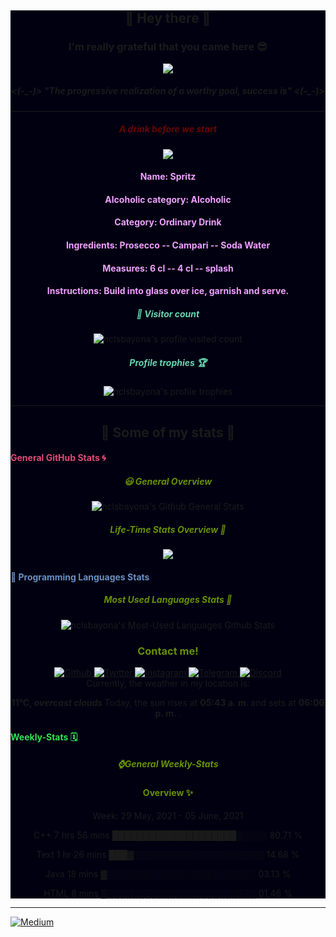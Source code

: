 <div id="full-page" style="background-color:#000011;" align="center">
    <div id="greetings" align="center">
        <h2>👋 Hey there 👋</h2> 
        <h3>I'm really grateful that you came here 😎</h3>
        <!--Old One>
        <img src="https://socialify.git.ci/nclsbayona/nclsbayona/image?description=1&font=KoHo&pattern=Charlie%20Brown&theme=Dark"-->
        <img src="https://images-wixmp-ed30a86b8c4ca887773594c2.wixmp.com/f/7ce0e5f2-a9ae-4ea5-a5fa-714282618ed8/dej05ux-cc9a89a1-a6d1-44d2-a5e4-b64511d65cfe.png?token=eyJ0eXAiOiJKV1QiLCJhbGciOiJIUzI1NiJ9.eyJzdWIiOiJ1cm46YXBwOjdlMGQxODg5ODIyNjQzNzNhNWYwZDQxNWVhMGQyNmUwIiwiaXNzIjoidXJuOmFwcDo3ZTBkMTg4OTgyMjY0MzczYTVmMGQ0MTVlYTBkMjZlMCIsIm9iaiI6W1t7InBhdGgiOiJcL2ZcLzdjZTBlNWYyLWE5YWUtNGVhNS1hNWZhLTcxNDI4MjYxOGVkOFwvZGVqMDV1eC1jYzlhODlhMS1hNmQxLTQ0ZDItYTVlNC1iNjQ1MTFkNjVjZmUucG5nIn1dXSwiYXVkIjpbInVybjpzZXJ2aWNlOmZpbGUuZG93bmxvYWQiXX0.B5VWu7Rk4_gRrQIVsLAElC-IIJNxLZksubJAEu1ejL4">
        <h5>
            <(-_-)>
            <i color ="#008040">
                "The progressive realization of a worthy goal,  success is"
            </i>
            <(-_-)>
        </h5>
        <!--This is a Yoda Image img src="https://i.redd.it/ccew7mn13v141.jpg"-->
    </div>
    <hr>
    <div id="drink">
        <h5>
            <font color="#670601">
                A drink before we start
            </font>
        </h5>
        <img src="https:&#x2F;&#x2F;www.thecocktaildb.com&#x2F;images&#x2F;media&#x2F;drink&#x2F;j9evx11504373665.jpg">
        <h4>
            <font color="#F0A0FF">
                Name: Spritz
            </font>
        </h4>
        <h4>
            <font color="#F0A0FF">
                Alcoholic category: Alcoholic
            </font>
        </h4>
        <h4>
            <font color="#F0A0FF">
                Category: Ordinary Drink
            </font>
        </h4>
        <h4>
            <font color="#F0A0FF">
                Ingredients:  Prosecco  -- Campari  -- Soda Water  
            </font>
        </h4>
        <h4>
            <font color="#F0A0FF">
                Measures:  6 cl  -- 4 cl  -- splash  
            </font>
        </h4>
        <h4>
            <font color="#F0A0FF">
                Instructions: Build into glass over ice, garnish and serve.
            </font>
        </h4>        
    </div>
    <div id="profile-info">
        <h5>
            <font color="#67d6b1">
                👀 Visitor count
            </font>
        </h5>
        <img src="https://komarev.com/ghpvc/?username=nclsbayona&label=Profile%20views&color=0e75b6&style=flat" alt="nclsbayona's profile visited count">
        <h5>
            <font color="#67d6b1">
                Profile trophies 🏆
            </font>
        </h5>
        <img src="https://github-profile-trophy.vercel.app/?username=nclsbayona&theme=dracula&no-frame=true&margin-w=5&margin-h=5&no-bg=true&column=4" alt="nclsbayona's profile trophies">
        <!--table>
            <thead align="center">
                <tr border: none;>
                <td><b>🎁 Projects</b></td>
                <td><b>⭐ Stars</b></td>
                <td><b>📚 Forks</b></td>
                <td><b>🛎 Issues</b></td>
                <td><b>📬 Pull requests</b></td>
                </tr>
            </thead>
            <tbody>
                <tr>
                    <td>
                        <a href="https://github.com/nclsbayona/nclsbayona">
                            <b>nclsbayona</b>
                        </a>
                    </td>
                    <td>
                        <img alt="Stars" src="https://img.shields.io/github/stars/nclsbayona/nclsbayona?style=flat-square&labelColor=343b41"/>
                    </td>
                    <td>
                        <img alt="Forks" src="https://img.shields.io/github/forks/nclsbayona/nclsbayona?style=flat-square&labelColor=343b41"/>
                    </td>
                    <td>
                        <img alt="Issues" src="https://img.shields.io/github/issues/nclsbayona/nclsbayona?style=flat-square&labelColor=343b41"/>
                    </td>
                    <td>
                        <img alt="Pull Requests" src="https://img.shields.io/github/issues-pr/nclsbayona/nclsbayona?style=flat-square&labelColor=343b41"/>
                    </td>
                </tr>
                <tr>
                    <td>
                        <a href="https://github.com/nclsbayona/P">
                            <b>SpaceInvaders-P5.JS</b>
                        </a>
                    </td>
                    <td>
                        <img alt="Stars" src="https://img.shields.io/github/stars/nclsbayona/space-invaders-p5js?style=flat-square&labelColor=343b41">
                    </td>
                    <td>
                        <img alt="Forks" src="https://img.shields.io/github/forks/nclsbayona/space-invaders-p5js?style=flat-square&labelColor=343b41">
                    </td>
                    <td>
                        <img alt="Issues" src="https://img.shields.io/github/issues/nclsbayona/space-invaders-p5js?style=flat-square&labelColor=343b41">
                    </td>
                    <td>
                        <img alt="Pull Requests" src="https://img.shields.io/github/issues-pr/nclsbayona/space-invaders-p5js?style=flat-square&labelColor=343b41"></td>
                </tr>
                <tr>
                    <td>
                        <a href="https://github.com/nclsbayona/Pyrogram-Trial">
                            <b>Pyrogram-Trial</b>
                        </a>
                    </td>
                    <td>
                        <img alt="Stars" src="https://img.shields.io/github/stars/nclsbayona/Pyrogram-Trial?style=flat-square&labelColor=343b41">
                    </td>
                    <td>
                        <img alt="Forks" src="https://img.shields.io/github/forks/nclsbayona/Pyrogram-Trial?style=flat-square&labelColor=343b41">
                    </td>
                    <td>
                        <img alt="Issues" src="https://img.shields.io/github/issues/nclsbayona/Pyrogram-Trial?style=flat-square&labelColor=343b41">
                    </td>
                    <td>
                        <img alt="Pull Requests" src="https://img.shields.io/github/issues-pr/nclsbayona/Pyrogram-Trial?style=flat-square&labelColor=343b41">
                    </td>
                </tr>
            </tbody>
        </table-->
    </div>
    <hr>
    <h2> 🐣 Some of my stats 🐣 </h2>
    <div id="general">
        <h4 align="left">
            <font color="#df4b75">
                General GitHub Stats 🌀
            </font>
        </h4>
        <h5>
            <font color="#679000">
                😃 General Overview
            </font>
        </h5>
        <img src="https://github-readme-stats.vercel.app/api?username=nclsbayona&show_icons=true&count_private=true&include_all_commits=true&locale=en&theme=tokyonight"alt="nclsbayona's Github General Stats">
        <h5>
            <font color="#679000">
                Life-Time Stats Overview 🤪
            </font>
        </h5>
        <img src="https://github-readme-streak-stats.herokuapp.com/?user=nclsbayona&theme=algolia">
    </div>
    <div id="languages">
        <h4 align="left">
            <font color="#6790c5">
                🤖 Programming Languages Stats
            </font>
        </h4>
        <p>
            <h5>
                <font color="#679000">
                    Most Used Languages Stats 💾
                </font>
            </h5>
            <img src="https://github-readme-stats.vercel.app/api/top-langs/?username=nclsbayona&show_icons=true&locale=en&langs_count=5&theme=tokyonight" alt="nclsbayona's Most-Used Languages Github Stats">
        </p>
    </div>
    <!--div id="ig-photos">
        <p>
            Last 3 pictures 
            <a href="https://www.instagram.com//" target="_blank">
                @
            </a>
            posted on Instagram.
        </p>
        <p>
            <img src="" width="300">     
            <img src="" width="300">
            <img src="" width="300">
        </p>
    </div-->
    <div id="contact">
        <h3>
            <font color="#679000">
                Contact me! 
            </font>
        </h3>
        <a href="https://github.com/nclsbayona" target="_blank">
            <img alt="Github" src="https://img.shields.io/badge/GitHub-%2312100E.svg?&style=for-the-badge&logo=Github&logoColor=white">
        </a>
        <a href="https://twitter.com/nclsbayona" target="_blank">
            <img alt="Twitter" src="https://img.shields.io/badge/twitter-%231DA1F2.svg?&style=for-the-badge&logo=twitter&logoColor=white">
        </a>
        <a href="https://instagram.com/nclsbayona" target="_blank">
            <img alt="Instagram" src="https://img.shields.io/badge/-INSTAGRAM-critical?&style=for-the-badge&logo=instagram&logoColor=white">
        </a>
        <a href="https://t.me/nclsbayona" target="_blank">
            <img alt="Telegram" src="https://img.shields.io/badge/-TELEGRAM-blue?&style=for-the-badge&logo=telegram&logoColor=white">
        </a>
        <!--Not so sure that this really works, maybe the link is bad-->
        <a href="https://www.discord.com/channels/@nclsbayona#6681" target="_blank">
            <img alt="Discord" src="https://img.shields.io/badge/-DISCORD-black?&style=for-the-badge&logo=discord&logoColor=white">
        </a>
    </div>
    <div id="weather-info">
        Currently, the weather in my location is: 
        <p>
            <b> 
                11°C, 
                <i>overcast clouds</i>
            </b>
            Today, the sun rises at 
            <b>
                05:43 a. m.
            </b> 
            and sets at 
            <b>
                06:06 p. m.
            </b>
            .
        </p>
    </div>
    <div id="wakatime">
        <h4 align="left">
            <font color="#32e352">
                Weekly-Stats 🗓️
            </font>
        </h4>
        <p>
            <h5>
                <font color="#679000">
                    ⌚General Weekly-Stats 
                </font>
            </h5>
            <h4>
                <font color="#679000">
                    Overview ✨
                </font>
            </h4>
        </p>
    </div>
    <!--Credits to @athul-->
    <!--START_SECTION:waka-->

Week: 29 May, 2021 - 05 June, 2021

C++     7 hrs 56 mins   ████████████████████▒░░░░   80.71 % 

Text    1 hr 26 mins    ███▓░░░░░░░░░░░░░░░░░░░░░   14.68 % 

Java    18 mins         ▓░░░░░░░░░░░░░░░░░░░░░░░░   03.13 % 

HTML    8 mins          ▒░░░░░░░░░░░░░░░░░░░░░░░░   01.46 % 


<!--END_SECTION:waka-->
</div>
<hr>
<a align="center" href="https://www.medium.com/@nclsbayona" target="_blank">
   <img alt="Medium" src="https://img.shields.io/badge/-MEDIUM-black?&style=for-the-badge&logo=medium&logoColor=white">
</a>
